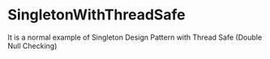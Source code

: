 # SingletonWithThreadSafe
It is a normal example of Singleton Design Pattern with Thread Safe (Double Null Checking)
